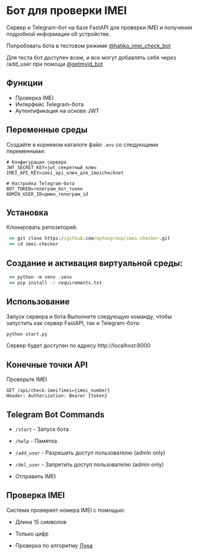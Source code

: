 # Бот для проверки IMEI

Сервер и Telegram-бот на базе FastAPI для проверки IMEI и получения подробной информации об устройстве.

Попробовать бота в тестовом режиме [@hatiko_imei_check_bot](https://t.me/hatiko_imei_check_bot)

Для теста бот доступен всем, и все могут добавлять себя через /add_user при помощи [@getmyid_bot](https://t.me/getmyid_bot)

## Функции

- Проверка IMEI
- Интерфейс Telegram-бота
- Аутентификация на основе JWT

## Переменные среды

Создайте в корневом каталоге файл `.env` со следующими переменными:

```
# Конфигурация сервера
JWT_SECRET_KEY=jwt_секретный_ключ
IMEI_API_KEY=imei_api_ключ_для_imeichecknet

# Настройка Telegram-бота
BOT_TOKEN=телеграм_бот_токен
ADMIN_USER_ID=дмин_телеграм_id
```

## Установка
Клонировать репозиторий:

```cmd
 >> git clone https://github.com/optongroup/imei-checker.git 
 >> cd imei-checker
```

## Создание и активация виртуальной среды:

```cmd
 >> python -m venv .venv
 >> pip install -r requirements.txt
```

## Использование
Запуск сервера и бота
Выполните следующую команду, чтобы запустить как сервер FastAPI, так и Telegram-бота:

```cmd
python start.py
```

Сервер будет доступен по адресу http://localhost:8000

## Конечные точки API

Проверьте IMEI
```
GET /api/check-imei?imei={imei_number}
Header: Authorization: Bearer {token}
```

## Telegram Bot Commands
 - `/start` - Запуск бота

 - `/help` - Памятка

 - `/add_user` - Разрешить доступ пользователю (admin only)

  - `/del_user` - Запретить доступ пользователю (admin only)

 - Отправить IMEI

## Проверка IMEI
Система проверяет номера IMEI с помощью:

 - Длина 15 символов

 - Только цифр

 - Проверка по алгоритму [Луна](https://ru.wikipedia.org/wiki/%D0%90%D0%BB%D0%B3%D0%BE%D1%80%D0%B8%D1%82%D0%BC_%D0%9B%D1%83%D0%BD%D0%B0)